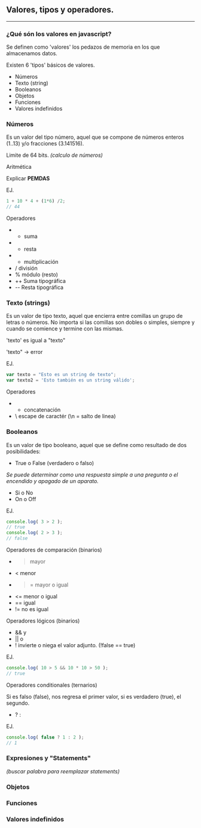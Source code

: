 ## Valores, tipos y operadores.
---

### ¿Qué són los valores en javascript?

Se definen como 'valores' los pedazos de memoria en los que almacenamos datos.

Existen 6 'tipos' básicos de valores.

* Números
* Texto (string)
* Booleanos
* Objetos
* Funciones
* Valores indefinidos

### Números
Es un valor del tipo número, aquel que se compone de números enteros (1..13) y/o fracciones (3.141516).

Limite de 64 bits.
*(calculo de números)*

Aritmética

Explicar **PEMDAS**

EJ.
```js
1 + 10 * 4 + (1*6) /2;
// 44
```

Operadores

- + suma
- - resta
- * multiplicación
- / división
- % módulo (resto)
- ++ Suma tipográfica
- -- Resta tipográfica

### Texto (strings)
Es un valor de tipo texto, aquel que encierra entre comillas un grupo de letras o números. No importa si las comillas son dobles o simples, siempre y cuando se comience y termine con las mismas.

'texto' es igual a "texto"

'texto" -> error

EJ.
```javascript
var texto = "Esto es un string de texto";
var texto2 = 'Esto también es un string válido';
```

Operadores

- + concatenación
- \ escape de caractér (\n = salto de linea)


### Booleanos
Es un valor de tipo booleano, aquel que se define como resultado de dos posibilidades:

- True o False (verdadero o falso)

*Se puede determinar como una respuesta simple a una pregunta o el encendido y apagado de un aparato.*

- Si o No
- On o Off

EJ.
```javascript
console.log( 3 > 2 );
// true
console.log( 2 > 3 );
// false
```

Operadores de comparación (binarios)

- > mayor
- < menor
- >= mayor o igual
- <= menor o igual
- == igual
- != no es igual

Operadores lógicos (binarios)

- && y
- || o
- ! invierte o niega el valor adjunto. (!false == true)

EJ.
```javascript
console.log( 10 > 5 && 10 * 10 > 50 );
// true
```

Operadores conditionales (ternarios)

Si es falso (false), nos regresa el primer valor, si es verdadero (true), el segundo.

- ? :

EJ.
```javascript
console.log( false ? 1 : 2 );
// 1
```

### Expresiones y "Statements"
*(buscar palabra para reemplazar statements)*

### Objetos


### Funciones


### Valores indefinidos
